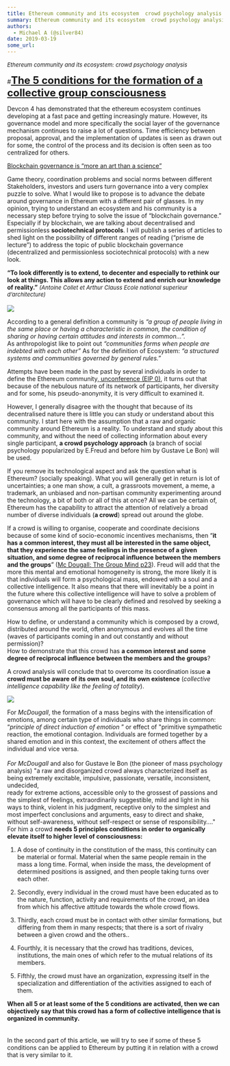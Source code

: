 ```yaml
---
title: Ethereum community and its ecosystem  crowd psychology analysis part 1
summary: Ethereum community and its ecosystem  crowd psychology analysisThe 5 conditions for the formation of a collective group consciousness Devcon 4 has demonstrated that the ethereum ecosystem continues developing at a fast pace and getting increasingly mature. However, its governance model and more specifically the social layer of the governance mechanism continues to raise a lot of questions. Time efficiency between proposal, approval, and the implementation of updates is seen as drawn out for some
authors:
  - Michael A (@silver84)
date: 2019-03-19
some_url: 
---
```


<FONT size="2pt">_Ethereum community and its ecosystem: crowd psychology analysis_</FONT>

#<FONT size="5pt">**<u>The 5 conditions for the formation of a collective group consciousness</u>**</FONT>

Devcon 4 has demonstrated that the ethereum ecosystem continues developing at a fast pace and getting increasingly mature. However, its governance model and more specifically the social layer of the governance mechanism continues to raise a lot of questions.
Time efficiency between proposal, approval, and the implementation of updates is seen as drawn out for some, the control of the process and its decision is often seen as too centralized for others.

[<u>Blockchain governance is “more an art than a science”</u>](https://github.com/lrettig/ethereumbook/blob/governance/contrib/governance.asciidoc)

Game theory, coordination problems and social norms between different Stakeholders, investors and users turn governance into a very complex puzzle to solve. What I would like to propose is to advance the debate around governance in Ethereum with a different pair of glasses. In my opinion, trying to understand an ecosystem and his community is a necessary step before trying to solve the issue of “blockchain governance.” Especially if by blockchain, we are talking about decentralised and permissionless **sociotechnical protocols**. I will publish a series of articles to shed light on the possibility of different ranges of reading (“prisme de lecture”) to address the topic of public blockchain governance (decentralized and permissionless sociotechnical protocols) with a new look.

**“To look differently is to extend, to decenter and especially to rethink our look at things. This allows any action to extend and enrich our knowledge of reality.”**
<FONT size="2pt">_(Antoine Collet et Arthur Clauss Ecole national superieur d’architecture)_</FONT><br/><br/>
![](https://api.kauri.io:443/ipfs/QmZK7XAnD2JvQvD9kk7BiYkWxJDWZXKEHhXcjLB97JwMAi)<br/>

According to a general definition a community is  _“a group of people living in the same place or having a characteristic in common, the condition of sharing or having certain attitudes and interests in common...”._<br/>
As anthropologist like to point out  _“communities forms when people are indebted with each other”_
As for the definition of Ecosystem: _“a structured systems and communities governed by general rules.”_

Attempts have been made in the past by several individuals in order to define the Ethereum community,[ unconference (EIP 0)]( https://ethereum-magicians.org/t/eip0-governance-summit-ahead-of-edcon-in-toronto/251), it turns out that because of the nebulous nature of its network of participants, her diversity and for some, his pseudo-anonymity, it is very difficult to examined it.

However, I generally disagree with the thought that because of its decentralised nature there is little you can study or understand about this community.
I start here with the assumption that a raw and organic community around Ethereum is a reality.
To understand and study about this community, and without the need of collecting information about every single participant, **a crowd psychology approach** (a branch of social psychology popularized by E.Freud and before him by Gustave Le Bon) will be used.

If you remove its technological aspect and ask the question what is Ethereum? (socially speaking). What you will generally get in return is lot of uncertainties; a one man show, a cult, a grassroots movement, a meme, a trademark, an unbiased and non-partisan community experimenting around the technology, a bit of both or all of this at once?
All we can be certain of, Ethereum has the capability to attract the attention of relatively a broad number of diverse individuals (**a crowd**) spread out around the globe.

If a crowd is willing to organise, cooperate and coordinate decisions because of some kind of socio-economic incentives mechanisms, then “**it has a common interest, they must all be interested in the same object, that they experience the same feelings in the presence of a given situation, and some degree of reciprocal influence between the members and the groups**” ([Mc Dougall: The Group Mind p23](https://archive.org/details/groupmind032676mbp/page/n23)). Freud will add that the more this mental and emotional homogeneity is strong, the more likely it is that individuals will form a psychological mass, endowed with a soul and a collective intelligence. It also means that there will inevitably be a point in the future where this collective intelligence will have to solve a problem of governance which will have to be clearly defined and resolved by seeking a consensus among all the participants of this mass.

How to define, or understand a community which is composed by a crowd, distributed around the world, often anonymous and evolves all the time (waves of participants coming in and out constantly and without permission)?<br/>
How to demonstrate that this crowd has **a common interest and some degree of reciprocal influence between the members and the groups**?

A crowd analysis will conclude that to overcome its coordination issue **a crowd must be aware of its own soul, and its own existence** (_collective intelligence capability like the feeling of totality_).<br/>

![](https://api.kauri.io:443/ipfs/QmaPAuEh3BxMVwqi4UnRGJS5EVNJDhXeSXxdD5zxpTbm3A)<br/>

For _McDougall_, the formation of a mass begins with the intensification of emotions, among certain type of individuals who share things in common: “_principle of direct induction of emotion_ ” or effect of "primitive sympathetic reaction, the emotional contagion. Individuals are formed together by a shared emotion and in this context, the excitement of others affect the individual and vice versa.<br/><br/>
 _For McDougall_ and also for Gustave le Bon (the pioneer of mass psychology analysis) "a raw and disorganized crowd always characterized itself as being extremely excitable, impulsive, passionate, versatile, inconsistent, undecided,<br/> ready for extreme actions, accessible only to the grossest of passions and the simplest of feelings, extraordinarily suggestible, mild and light in his ways to think, violent in his judgment, receptive only to the simplest and most imperfect conclusions and arguments, easy to direct and shake, without self-awareness, without self-respect or sense of responsibility…." For him a crowd **needs 5 principles conditions in order to organically elevate itself to higher level of consciousness:**


1.  A dose of continuity in the constitution of the mass, this continuity can be material or formal. Material when the same people remain in the mass a long time. Formal, when inside the mass, the development of determined positions is assigned, and then people taking turns over each other.

2.  Secondly, every individual in the crowd must have been educated as to the nature, function, activity and requirements of the crowd, an idea from which his affective attitude towards the whole crowd flows.

3.  Thirdly, each crowd must be in contact with other similar formations, but differing from them in many respects; that there is a sort of rivalry between a given crowd and the others..

4.  Fourthly, it is necessary that the crowd has traditions, devices, institutions, the main ones of which refer to the mutual relations of its members.
 
5.  Fifthly, the crowd must have an organization, expressing itself in the specialization and differentiation of the activities assigned to each of them.

**When all 5 or at least some of the 5 conditions are activated, then we can objectively say that this crowd has a form of collective intelligence that is organized in community.**<br/><br/><br/>
In the second part of this article, we will try to see if some of these 5 conditions can be applied to Ethereum by putting it in relation with a crowd that is very similar to it.

